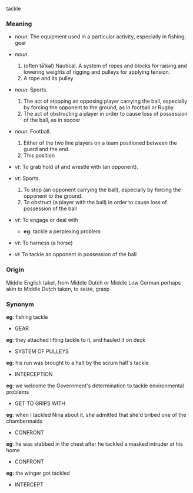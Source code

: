tackle
### Meaning
+ _noun_: The equipment used in a particular activity, especially in fishing; gear
+ _noun_:
   1. (often tāʹkəl) Nautical. A system of ropes and blocks for raising and lowering weights of rigging and pulleys for applying tension.
   2. A rope and its pulley
+ _noun_: Sports.
   1. The act of stopping an opposing player carrying the ball, especially by forcing the opponent to the ground, as in football or Rugby.
   2. The act of obstructing a player in order to cause loss of possession of the ball, as in soccer
+ _noun_: Football.
   1. Either of the two line players on a team positioned between the guard and the end.
   2. This position

+ _vt_: To grab hold of and wrestle with (an opponent).
+ _vt_: Sports.
   1. To stop (an opponent carrying the ball), especially by forcing the opponent to the ground.
   2. To obstruct (a player with the ball) in order to cause loss of possession of the ball
+ _vt_: To engage or deal with
    + __eg__: tackle a perplexing problem
+ _vt_: To harness (a horse)
+ _vi_: To tackle an opponent in possession of the ball

### Origin

Middle English takel, from Middle Dutch or Middle Low German perhaps akin to Middle Dutch taken, to seize, grasp

### Synonym

__eg__: fishing tackle

+ GEAR

__eg__: they attached lifting tackle to it, and hauled it on deck

+ SYSTEM OF PULLEYS

__eg__: his run was brought to a halt by the scrum half's tackle

+ INTERCEPTION

__eg__: we welcome the Government's determination to tackle environmental problems

+ GET TO GRIPS WITH

__eg__: when I tackled Nina about it, she admitted that she'd bribed one of the chambermaids

+ CONFRONT

__eg__: he was stabbed in the chest after he tackled a masked intruder at his home

+ CONFRONT

__eg__: the winger got tackled

+ INTERCEPT



